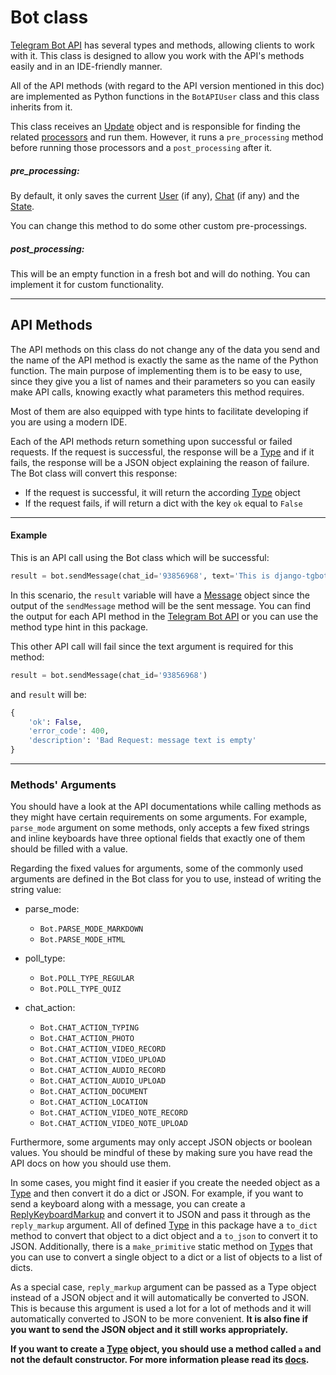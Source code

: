 # Bot class

[Telegram Bot API](https://core.telegram.org/bots/api) has several types and methods, allowing clients to work with it.
 This class is designed to allow you work with the API's methods easily and in an IDE-friendly manner.
 
 All of the API methods (with regard to the API version mentioned in this doc) are implemented as Python functions in the `BotAPIUser` class and this class inherits from it.
 
 This class receives an [Update](../types/update.md) object and is responsible for finding the related [processors](../processors.md) and run them.
  However, it runs a `pre_processing` method before running those processors and a `post_processing` after it.
  
##### pre_processing:
 By default, it only saves the current [User](../models/telegram_user.md) (if any), [Chat](../models/telegram_chat.md) (if any) and the 
 [State](../models/telegram_state.md).
 
 You can change this method to do some other custom pre-processings.
 
 
##### post_processing:
 This will be an empty function in a fresh bot and will do nothing. You can implement it for custom functionality.
 
<hr>
 
## API Methods

The API methods on this class do not change any of the data you send and the name of the API method is exactly the same as 
the name of the Python function. The main purpose of implementing them is to be easy to use, since they give you a list of 
names and their parameters so you can easily make API calls, knowing exactly what parameters this method requires.

Most of them are also equipped with type hints to facilitate developing if you are using a modern IDE.

Each of the API methods return something upon successful or failed requests. If the request is successful, the response will be
a [Type](../types/README.md) and if it fails, the response will be a JSON object explaining the reason of failure. The Bot class
will convert this response:

* If the request is successful, it will return the according [Type](../types/README.md) object
* If the request fails, if will return a dict with the key `ok` equal to `False`

<hr>

#### Example
This is an API call using the Bot class which will be successful:
```python
result = bot.sendMessage(chat_id='93856968', text='This is django-tgbot!')
```
In this scenario, the `result` variable will have a [Message](../types/message.md) object since the output of the `sendMessage` method
will be the sent message. You can find the output for each API method in the [Telegram Bot API](https://core.telegram.org/bots/api) or
 you can use the method type hint in this package.

This other API call will fail since the text argument is required for this method:
```python
result = bot.sendMessage(chat_id='93856968')
```
and `result` will be:
```python
{
    'ok': False,
    'error_code': 400,
    'description': 'Bad Request: message text is empty'
}
```
 
<hr>
 
### Methods' Arguments

You should have a look at the API documentations while calling methods as they might have certain requirements on some arguments. For example, `parse_mode` argument on some methods,
only accepts a few fixed strings and inline keyboards have three optional fields that exactly one of them should be filled with a value.

Regarding the fixed values for arguments, some of the commonly used arguments are defined in the Bot class for you to use, instead of writing the string value:

* parse_mode:
    * `Bot.PARSE_MODE_MARKDOWN`
    * `Bot.PARSE_MODE_HTML`


* poll_type:
    * `Bot.POLL_TYPE_REGULAR`
    * `Bot.POLL_TYPE_QUIZ`

* chat_action:
    * `Bot.CHAT_ACTION_TYPING`
    * `Bot.CHAT_ACTION_PHOTO`
    * `Bot.CHAT_ACTION_VIDEO_RECORD`
    * `Bot.CHAT_ACTION_VIDEO_UPLOAD`
    * `Bot.CHAT_ACTION_AUDIO_RECORD`
    * `Bot.CHAT_ACTION_AUDIO_UPLOAD`
    * `Bot.CHAT_ACTION_DOCUMENT`
    * `Bot.CHAT_ACTION_LOCATION`
    * `Bot.CHAT_ACTION_VIDEO_NOTE_RECORD`
    * `Bot.CHAT_ACTION_VIDEO_NOTE_UPLOAD`


Furthermore, some arguments may only accept JSON objects or boolean values. You should be mindful of these by making sure you have
read the API docs on how you should use them.

In some cases, you might find it easier if you create the needed object as a [Type](../types/README.md) and then convert it do
a dict or JSON. For example, if you want to send a keyboard along with a message, you can create a [ReplyKeyboardMarkup](../types/replykeyboardmarkup.md)
and convert it to JSON and pass it through as the `reply_markup` argument. All of defined [Type](../types/README.md) in this package
have a `to_dict` method to convert that object to a dict object and a `to_json` to convert it to JSON. Additionally, there is a
`make_primitive` static method on [Type](../types/README.md)s that you can use to convert a single object to a dict or a list of 
objects to a list of dicts.
 
As a special case, `reply_markup` argument can be passed as a Type object instead of a JSON object and it will automatically be 
converted to JSON. This is because this argument is used a lot for a lot of methods and it will automatically converted to JSON to be
more convenient. <b>It is also fine if you want to send the JSON object and it still works appropriately.</b>   
 
<b>If you want to create a [Type](../types/README.md) object, you should use a method called `a` and not the default constructor.
 For more information please read its [docs](../types/README.md).</b>



 